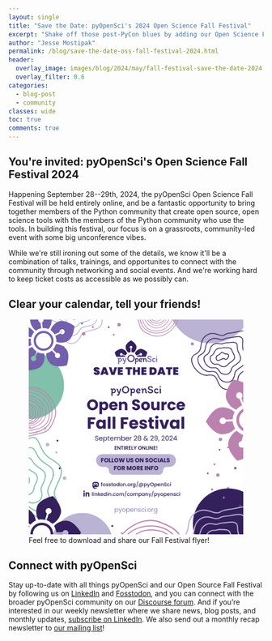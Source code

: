 ```yaml
---
layout: single
title: "Save the Date: pyOpenSci's 2024 Open Science Fall Festival"
excerpt: "Shake off those post-PyCon blues by adding our Open Science Fall Festival to your calendar!"
author: "Jesse Mostipak"
permalink: /blog/save-the-date-oss-fall-festival-2024.html
header:
  overlay_image: images/blog/2024/may/fall-festival-save-the-date-2024.png
  overlay_filter: 0.6
categories:
  - blog-post
  - community
classes: wide
toc: true
comments: true
---
```

## You're invited: pyOpenSci's Open Science Fall Festival 2024
Happening September 28--29th, 2024, the pyOpenSci Open Science Fall Festival will be held entirely online, and be a fantastic opportunity to bring together members of the Python community that create open source, open science tools with the members of the Python community who use the tools. In building this festival, our focus is on a grassroots, community-led event with some big unconference vibes.

While we're still ironing out some of the details, we know it'll be a combination of talks, trainings, and opportunites to connect with the community through networking and social events. And we're working hard to keep ticket costs as accessible as we possibly can.

## Clear your calendar, tell your friends!
<figure>
    <a href="/images/blog/2024/may/pyOS-fall-festival-square.png">
    <img src="/images/blog/2024/may/pyOS-fall-festival-square.png" style="max-width:100%" alt="Abstract shape and line art border, with centered text that reads 'pyOpenSci Save the date. pyOpenSci Open Source Fall Festival. September 28 & 29, 2024. Entirely online! Follow us on socials for more info. fosstodon.org/@pyOpenSci, linking.com/company/pyopensci, pyopensci.org'">
    </a>
    <figcaption>
      Feel free to download and share our Fall Festival flyer!
    </figcaption>
</figure>

## Connect with pyOpenSci
Stay up-to-date with all things pyOpenSci and our Open Source Fall Festival by following us on [LinkedIn](https://www.linkedin.com/company/pyopensci) and [Fosstodon](https://fosstodon.org/@pyOpenSci), and you can connect with the broader pyOpenSci community on our [Discourse forum](https://pyopensci.discourse.group/). And if you’re interested in our weekly newsletter where we share news, blog posts, and monthly updates, [subscribe on LinkedIn](https://www.linkedin.com/build-relation/newsletter-follow?entityUrn=7179551305344933888). We also send out a monthly recap newsletter to [our mailing list](https://eepurl.com/iM7SOM)!
